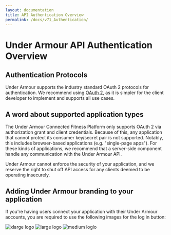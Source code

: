 ```yaml
---
layout: documentation
title: API Authentication Overview
permalink: /docs/v71_Authentication/
---
```


# Under Armour API Authentication Overview

## Authentication Protocols

Under Armour supports the industry standard OAuth 2 protocols for authentication. We recommend using [OAuth 2](https://tools.ietf.org/html/rfc6749), as it is simpler for the client developer to implement and supports all use cases.

## A word about supported application types

The Under Armour Connected Fitness Platform only supports OAuth 2 via authorization grant and client credentials. Because of this, any application that cannot protect its consumer key/secret pair is not supported. Notably, this includes browser-based applications (e.g. "single-page apps"). For these kinds of applications, we recommend that a server-side component handle any communication with the Under Armour API.

Under Armour cannot enforce the security of your application, and we reserve the right to shut off API access for any clients deemed to be operating insecurely.

## Adding Under Armour branding to your application

If you're having users connect your application with their Under Armour accounts, you are required to use the following images for the log in button:

![xlarge logo](//developer-ua.mapmyfitness.com.s3.amazonaws.com/assets/login_buttons/UA-login_btn-xlarge.png)
![large logo](//developer-ua.mapmyfitness.com.s3.amazonaws.com/assets/login_buttons/UA-login_btn-large.png)
![medium loglo](//developer-ua.mapmyfitness.com.s3.amazonaws.com/assets/login_buttons/UA-login_btn-medium.png)
